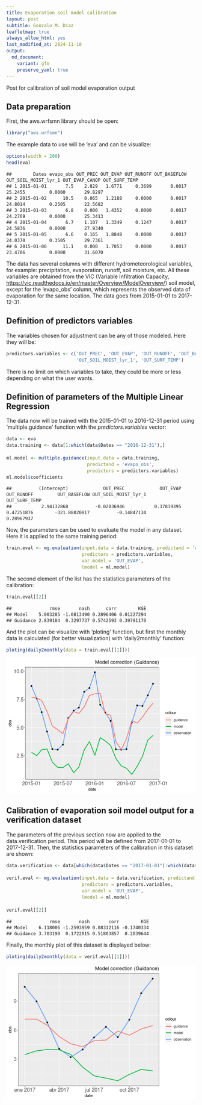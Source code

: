 ```yaml
---
title: Evaporation soil model calibration
layout: post
subtitle: Gonzalo M. Díaz
leafletmap: true
always_allow_html: yes
last_modified_at: 2024-11-10
output: 
  md_document:
    variant: gfm
    preserve_yaml: true
---
```


Post for calibration of soil model evaporation output


## Data preparation

First, the aws.wrfsmn library should be open:

``` r
library("aws.wrfsmn")
```

The example data to use will be ‘eva’ and can be visualize:

``` r
options(width = 200)
head(eva)
```

    ##        Dates evapo_obs OUT_PREC OUT_EVAP OUT_RUNOFF OUT_BASEFLOW OUT_SOIL_MOIST_lyr_1 OUT_EVAP_CANOP OUT_SURF_TEMP
    ## 1 2015-01-01       7.5    2.829   1.6771     0.3699       0.0017              25.2455         0.0000       29.8297
    ## 2 2015-01-02      10.5    0.065   1.2188     0.0000       0.0017              24.8014         0.2505       22.5682
    ## 3 2015-01-03       6.8    0.000   1.4352     0.0000       0.0017              24.2769         0.0000       25.3413
    ## 4 2015-01-04       6.7    1.107   1.3349     0.1247       0.0017              24.5836         0.0000       27.9340
    ## 5 2015-01-05       6.6    0.165   1.8848     0.0000       0.0017              24.0370         0.3505       29.7361
    ## 6 2015-01-06      11.1    0.000   1.7053     0.0000       0.0017              23.4706         0.0000       31.6070

The data has several columns with different hydrometeorological
variables, for example: precipitation, evaporation, runoff, soil
moisture, etc. All these variables are obtained from the VIC (Variable
Infiltration Capacity,
<https://vic.readthedocs.io/en/master/Overview/ModelOverview/>) soil
model, except for the ‘evapo_obs’ column, which represents the observed
data of evaporation for the same location. The data goes from 2015-01-01
to 2017-12-31.

## Definition of predictors variables

The variables chosen for adjustment can be any of those modeled. Here
they will be:

``` r
predictors.variables <- c('OUT_PREC', 'OUT_EVAP', 'OUT_RUNOFF', 'OUT_BASEFLOW',
                          'OUT_SOIL_MOIST_lyr_1', 'OUT_SURF_TEMP')
```

There is no limit on which variables to take, they could be more or less
depending on what the user wants.

## Definition of parameters of the Multiple Linear Regression

The data now will be trained with the 2015-01-01 to 2016-12-31 period
using ‘multiple.guidance’ function with the *predictors.variables*
vector:

``` r
data <- eva
data.training <- data[1:which(data$Dates == "2016-12-31"),]

ml.model <- multiple.guidance(input.data = data.training,
                              predictand = 'evapo_obs',
                              predictors = predictors.variables)
ml.model$coefficients
```

    ##          (Intercept)             OUT_PREC             OUT_EVAP           OUT_RUNOFF         OUT_BASEFLOW OUT_SOIL_MOIST_lyr_1        OUT_SURF_TEMP 
    ##           2.94132868          -0.02036946           0.37819395           0.47251876        -321.88820817          -0.14847134           0.28967937

Now, the parameters can be used to evaluate the model in any dataset.
Here it is applied to the same training period:

``` r
train.eval <- mg.evaluation(input.data = data.training, predictand = 'evapo_obs',
                            predictors = predictors.variables,
                            var.model = 'OUT_EVAP',
                            lmodel = ml.model)
```

The second element of the list has the statistics parameters of the
calibration:

``` r
train.eval[[2]]
```

    ##              rmse       nash      corr        KGE
    ## Model    5.003285 -1.0813490 0.2896406 0.01227294
    ## Guidance 2.839184  0.3297737 0.5742593 0.39791170

And the plot can be visualize with ‘ploting’ function, but first the
monthly data is calculated (for better visualization) with
‘daily2monthly’ function:

``` r
ploting(daily2monthly(data = train.eval[[1]]))
```

![](../Page03_awswrfsmn_files/figure-gfm/unnamed-chunk-7-1.png)<!-- -->

## Calibration of evaporation soil model output for a verification dataset

The parameters of the previous section now are applied to the
data.verification period. This period will be defined from 2017-01-01 to
2017-12-31. Then, the statistics parameters of the calibration in this
dataset are shown:

``` r
data.verification <- data[which(data$Dates == "2017-01-01"):which(data$Dates == "2017-12-31"),]

verif.eval <- mg.evaluation(input.data = data.verification, predictand = 'evapo_obs',
                            predictors = predictors.variables,
                            var.model = 'OUT_EVAP',
                            lmodel = ml.model)

verif.eval[[2]]
```

    ##              rmse       nash       corr        KGE
    ## Model    6.118006 -1.2593959 0.08312116 -0.1740334
    ## Guidance 3.703190  0.1722015 0.51803857  0.2039644

Finally, the monthly plot of this dataset is displayed below:

``` r
ploting(daily2monthly(data = verif.eval[[1]]))
```

![](../Page03_awswrfsmn_files/figure-gfm/unnamed-chunk-9-1.png)<!-- -->
